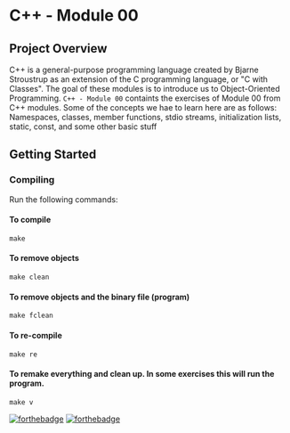# C++ - Module 00

## Project Overview
C++ is a general-purpose programming language created by Bjarne Stroustrup as an extension of the C programming language, or "C with Classes". 
The goal of these modules is to introduce us to Object-Oriented Programming.
`C++ - Module 00` containts  the exercises of Module 00 from C++ modules. Some of the concepts we hae to learn here are as follows: Namespaces, classes, member functions, stdio streams, initialization lists, static, const, and some other basic stuff

## Getting Started

### Compiling
Run the following commands:

#### To compile
```
make
```
#### To remove objects
```
make clean
```
#### To remove objects and the binary file (program)
```
make fclean
```
#### To re-compile
```
make re
```
#### To remake everything and clean up. In some exercises this will run the program.
```
make v
```

[![forthebadge](https://forthebadge.com/images/badges/made-with-c-plus-plus.svg)](https://forthebadge.com) [![forthebadge](https://forthebadge.com/images/badges/built-with-love.svg)](https://forthebadge.com)

